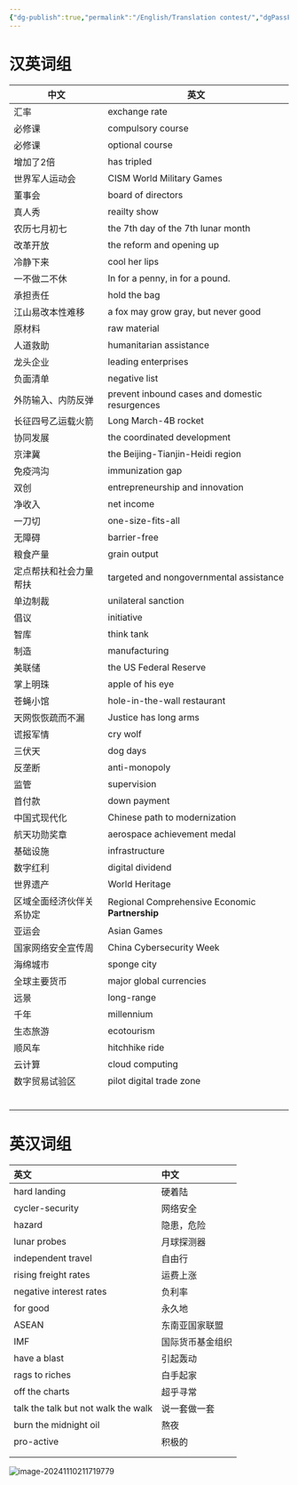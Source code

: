 ```yaml
---
{"dg-publish":true,"permalink":"/English/Translation contest/","dgPassFrontmatter":true}
---
```




# 汉英词组

| 中文           | 英文                                              |
| ------------ | ----------------------------------------------- |
| 汇率           | exchange rate                                   |
| 必修课          | compulsory course                               |
| 必修课          | optional course                                 |
| 增加了2倍        | has tripled                                     |
| 世界军人运动会      | CISM World Military Games                       |
| 董事会          | board of directors                              |
| 真人秀          | reailty show                                    |
| 农历七月初七       | the 7th day of the 7th lunar month              |
| 改革开放         | the reform and opening up                       |
| 冷静下来         | cool her lips                                   |
| 一不做二不休       | In for a penny, in for a pound.                 |
| 承担责任         | hold the bag                                    |
| 江山易改本性难移     | a fox may grow gray, but never good             |
| 原材料          | raw material                                    |
| 人道救助         | humanitarian assistance                         |
| 龙头企业         | leading enterprises                             |
| 负面清单         | negative list                                   |
| 外防输入、内防反弹    | prevent inbound cases and domestic resurgences  |
| 长征四号乙运载火箭    | Long March-4B rocket                            |
| 协同发展         | the coordinated development                     |
| 京津冀          | the Beijing-Tianjin-Heidi region                |
| 免疫鸿沟         | immunization gap                                |
| 双创           | entrepreneurship and innovation                 |
| 净收入          | net income                                      |
| 一刀切          | one-size-fits-all                               |
| 无障碍          | barrier-free                                    |
| 粮食产量         | grain output                                    |
| 定点帮扶和社会力量帮扶  | targeted and nongovernmental assistance         |
| 单边制裁         | unilateral sanction                             |
| 倡议           | initiative                                      |
| 智库           | think tank                                      |
| 制造           | manufacturing                                   |
| 美联储          | the US Federal Reserve                          |
| 掌上明珠         | apple of his eye                                |
| 苍蝇小馆         | hole-in-the-wall restaurant                     |
| 天网恢恢疏而不漏     | Justice has long arms                           |
| 谎报军情         | cry wolf                                        |
| 三伏天          | dog days                                        |
| 反垄断          | anti-monopoly                                   |
| 监管           | supervision                                     |
| 首付款          | down payment                                    |
| 中国式现代化       | Chinese path to modernization                   |
| 航天功勋奖章       | aerospace achievement medal                     |
| 基础设施         | infrastructure                                  |
| 数字红利         | digital dividend                                |
| 世界遗产         | World Heritage                                  |
| 区域全面经济伙伴关系协定 | Regional Comprehensive Economic **Partnership** |
| 亚运会          | Asian Games                                     |
| 国家网络安全宣传周    | China Cybersecurity Week                        |
| 海绵城市         | sponge city                                     |
| 全球主要货币       | major global currencies                         |
| 远景           | long-range                                      |
| 千年           | millennium                                      |
| 生态旅游         | ecotourism                                      |
| 顺风车          | hitchhike ride                                  |
| 云计算          | cloud computing                                 |
| 数字贸易试验区      | pilot digital trade zone                        |
|              |                                                 |
|              |                                                 |
|              |                                                 |
|              |                                                 |
|              |                                                 |
|              |                                                 |

# 英汉词组

| 英文                                  | 中文       |
| :---------------------------------- | :------- |
| hard landing                        | 硬着陆      |
| cycler-security                     | 网络安全     |
| hazard                              | 隐患，危险    |
| lunar probes                        | 月球探测器    |
| independent travel                  | 自由行      |
| rising freight rates                | 运费上涨     |
| negative interest rates             | 负利率      |
| for good                            | 永久地      |
| ASEAN                               | 东南亚国家联盟  |
| IMF                                 | 国际货币基金组织 |
| have a blast                        | 引起轰动     |
| rags to riches                      | 白手起家     |
| off the charts                      | 超乎寻常     |
| talk the talk but not walk the walk | 说一套做一套   |
| burn the midnight oil               | 熬夜       |
| pro-active                          | 积极的      |
|                                     |          |
|                                     |          |

![image-20241110211719779](https://mes-photos.oss-cn-hangzhou.aliyuncs.com/img/image-20241110211719779.png)

